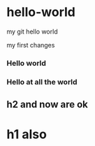 # hello-world
my git hello world 

my first changes

### Hello world

### Hello at all the world

## h2 and now are ok

# h1 also 